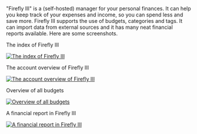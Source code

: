 "Firefly III" is a (self-hosted) manager for your personal finances. It can help you keep track of your expenses and income, so you can spend less and save more. Firefly III supports the use of budgets, categories and tags. It can import data from external sources and it has many neat financial reports available. Here are some screenshots.


The index of Firefly III

[![The index of Firefly III](https://firefly-iii.org/static/screenshots/4.8.1/tiny/index.png "The index of Firefly III")](https://firefly-iii.org/static/screenshots/4.8.1/index.png)

The account overview of Firefly III

[![The account overview of Firefly III](https://firefly-iii.org/static/screenshots/4.8.1/tiny/account.png "The account overview of Firefly III")](https://firefly-iii.org/static/screenshots/4.8.1/account.png)

Overview of all budgets

[![Overview of all budgets](https://firefly-iii.org/static/screenshots/4.8.1/tiny/budgets.png "Overview of all budgets")](https://firefly-iii.org/static/screenshots/4.8.1/budgets.png) 

A financial report in Firefly III

[![A financial report in Firefly III](https://firefly-iii.org/static/screenshots/4.8.1/tiny/report.png "A financial report in Firefly III")](https://firefly-iii.org/static/screenshots/4.8.1/report.png)
